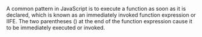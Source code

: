 A common pattern in JavaScript is to execute a function as soon as it is declared, which is known as an immediately invoked function expression or IIFE.
The two parentheses () at the end of the function expression cause it to be immediately executed or invoked. 

